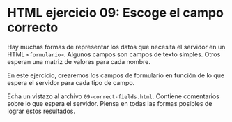 # HTML ejercicio 09: Escoge el campo correcto

Hay muchas formas de representar los datos que necesita el servidor en un HTML `<formulario>`. Algunos campos son campos de texto simples. Otros esperan una matriz de valores para cada nombre.

En este ejercicio, crearemos los campos de formulario en función de lo que espera el servidor para cada tipo de campo.

Echa un vistazo al archivo `09-correct-fields.html`. Contiene comentarios sobre lo que espera el servidor. Piensa en todas las formas posibles de lograr estos resultados.